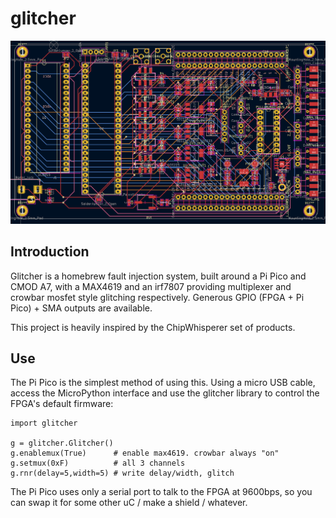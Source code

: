 # glitcher

![Glitcher Schematic](glitcher_kicad.png)

## Introduction

Glitcher is a homebrew fault injection system, built around a Pi Pico and CMOD A7, with a MAX4619 and an irf7807 providing multiplexer and crowbar mosfet style glitching respectively. Generous GPIO (FPGA + Pi Pico) + SMA outputs are available.

This project is heavily inspired by the ChipWhisperer set of products.

## Use

The Pi Pico is the simplest method of using this. Using a micro USB cable, access the MicroPython interface and use the glitcher library to control the FPGA's default firmware:

```
import glitcher

g = glitcher.Glitcher()
g.enablemux(True)      # enable max4619. crowbar always "on"
g.setmux(0xF)          # all 3 channels
g.rnr(delay=5,width=5) # write delay/width, glitch 

```

The Pi Pico uses only a serial port to talk to the FPGA at 9600bps, so you can swap it for some other uC / make a shield / whatever.
